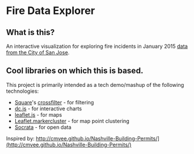 Fire Data Explorer
==========================

What is this?
-------------
An interactive visualization for exploring fire incidents in January 2015 [data from the City of San Jose](http://data.sanjoseca.gov/home).

Cool libraries on which this is based.
--------------------------------------
This project is primarily intended as a tech demo/mashup of the following technologies:
* [Square](http://square.github.io)'s [crossfilter](http://square.github.io/crossfilter/) - for filtering
* [dc.js](http://dc-js.github.io/dc.js/) - for interactive charts
* [leaflet.js](http://leafletjs.com/) - for maps
* [Leaflet.markercluster](https://github.com/Leaflet/Leaflet.markercluster) - for map point clustering
* [Socrata](http://www.socrata.com/) - for open data

Inspired by:  http://cmvee.github.io/Nashville-Building-Permits/](http://cmvee.github.io/Nashville-Building-Permits/)
